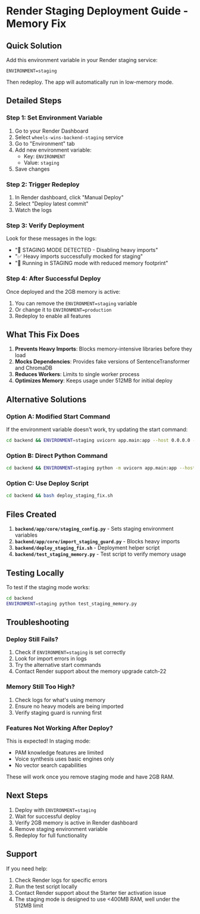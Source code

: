 # Render Staging Deployment Guide - Memory Fix

## Quick Solution

Add this environment variable in your Render staging service:
```
ENVIRONMENT=staging
```

Then redeploy. The app will automatically run in low-memory mode.

## Detailed Steps

### Step 1: Set Environment Variable
1. Go to your Render Dashboard
2. Select `wheels-wins-backend-staging` service
3. Go to "Environment" tab
4. Add new environment variable:
   - Key: `ENVIRONMENT`
   - Value: `staging`
5. Save changes

### Step 2: Trigger Redeploy
1. In Render dashboard, click "Manual Deploy"
2. Select "Deploy latest commit"
3. Watch the logs

### Step 3: Verify Deployment
Look for these messages in the logs:
- "🚧 STAGING MODE DETECTED - Disabling heavy imports"
- "✅ Heavy imports successfully mocked for staging"
- "🚧 Running in STAGING mode with reduced memory footprint"

### Step 4: After Successful Deploy
Once deployed and the 2GB memory is active:
1. You can remove the `ENVIRONMENT=staging` variable
2. Or change it to `ENVIRONMENT=production`
3. Redeploy to enable all features

## What This Fix Does

1. **Prevents Heavy Imports**: Blocks memory-intensive libraries before they load
2. **Mocks Dependencies**: Provides fake versions of SentenceTransformer and ChromaDB
3. **Reduces Workers**: Limits to single worker process
4. **Optimizes Memory**: Keeps usage under 512MB for initial deploy

## Alternative Solutions

### Option A: Modified Start Command
If the environment variable doesn't work, try updating the start command:
```bash
cd backend && ENVIRONMENT=staging uvicorn app.main:app --host 0.0.0.0 --port $PORT
```

### Option B: Direct Python Command
```bash
cd backend && ENVIRONMENT=staging python -m uvicorn app.main:app --host 0.0.0.0 --port $PORT
```

### Option C: Use Deploy Script
```bash
cd backend && bash deploy_staging_fix.sh
```

## Files Created

1. **`backend/app/core/staging_config.py`** - Sets staging environment variables
2. **`backend/app/core/import_staging_guard.py`** - Blocks heavy imports
3. **`backend/deploy_staging_fix.sh`** - Deployment helper script
4. **`backend/test_staging_memory.py`** - Test script to verify memory usage

## Testing Locally

To test if the staging mode works:
```bash
cd backend
ENVIRONMENT=staging python test_staging_memory.py
```

## Troubleshooting

### Deploy Still Fails?
1. Check if `ENVIRONMENT=staging` is set correctly
2. Look for import errors in logs
3. Try the alternative start commands
4. Contact Render support about the memory upgrade catch-22

### Memory Still Too High?
1. Check logs for what's using memory
2. Ensure no heavy models are being imported
3. Verify staging guard is running first

### Features Not Working After Deploy?
This is expected! In staging mode:
- PAM knowledge features are limited
- Voice synthesis uses basic engines only
- No vector search capabilities

These will work once you remove staging mode and have 2GB RAM.

## Next Steps

1. Deploy with `ENVIRONMENT=staging`
2. Wait for successful deploy
3. Verify 2GB memory is active in Render dashboard
4. Remove staging environment variable
5. Redeploy for full functionality

## Support

If you need help:
1. Check Render logs for specific errors
2. Run the test script locally
3. Contact Render support about the Starter tier activation issue
4. The staging mode is designed to use <400MB RAM, well under the 512MB limit